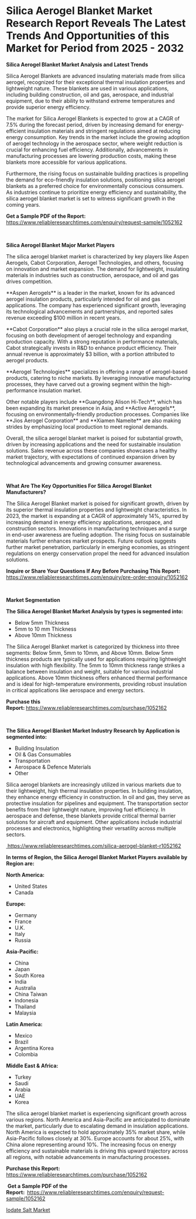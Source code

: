 <p><h1>Silica Aerogel Blanket Market Research Report Reveals The Latest Trends And Opportunities of this Market for Period from 2025 - 2032</h1></p><p><strong>Silica Aerogel Blanket Market Analysis and Latest Trends</strong></p>
<p><p>Silica Aerogel Blankets are advanced insulating materials made from silica aerogel, recognized for their exceptional thermal insulation properties and lightweight nature. These blankets are used in various applications, including building construction, oil and gas, aerospace, and industrial equipment, due to their ability to withstand extreme temperatures and provide superior energy efficiency.</p><p>The market for Silica Aerogel Blankets is expected to grow at a CAGR of 7.5% during the forecast period, driven by increasing demand for energy-efficient insulation materials and stringent regulations aimed at reducing energy consumption. Key trends in the market include the growing adoption of aerogel technology in the aerospace sector, where weight reduction is crucial for enhancing fuel efficiency. Additionally, advancements in manufacturing processes are lowering production costs, making these blankets more accessible for various applications.</p><p>Furthermore, the rising focus on sustainable building practices is propelling the demand for eco-friendly insulation solutions, positioning silica aerogel blankets as a preferred choice for environmentally conscious consumers. As industries continue to prioritize energy efficiency and sustainability, the silica aerogel blanket market is set to witness significant growth in the coming years.</p></p>
<p><strong>Get a Sample PDF of the Report:&nbsp;</strong> <a href="https://www.reliableresearchtimes.com/enquiry/request-sample/1052162?utm_campaign=3085&utm_medium=2&utm_source=Github&utm_content=ia&utm_term=02042025&utm_id=silica-aerogel-blanket">https://www.reliableresearchtimes.com/enquiry/request-sample/1052162</a></p>
<p>&nbsp;</p>
<p><strong>Silica Aerogel Blanket Major Market Players</strong></p>
<p><p>The silica aerogel blanket market is characterized by key players like Aspen Aerogels, Cabot Corporation, Aerogel Technologies, and others, focusing on innovation and market expansion. The demand for lightweight, insulating materials in industries such as construction, aerospace, and oil and gas drives competition.</p><p>**Aspen Aerogels** is a leader in the market, known for its advanced aerogel insulation products, particularly intended for oil and gas applications. The company has experienced significant growth, leveraging its technological advancements and partnerships, and reported sales revenue exceeding $100 million in recent years.</p><p>**Cabot Corporation** also plays a crucial role in the silica aerogel market, focusing on both development of aerogel technology and expanding production capacity. With a strong reputation in performance materials, Cabot strategically invests in R&D to enhance product efficiency. Their annual revenue is approximately $3 billion, with a portion attributed to aerogel products.</p><p>**Aerogel Technologies** specializes in offering a range of aerogel-based products, catering to niche markets. By leveraging innovative manufacturing processes, they have carved out a growing segment within the high-performance insulation market.</p><p>Other notable players include **Guangdong Alison Hi-Tech**, which has been expanding its market presence in Asia, and **Active Aerogels**, focusing on environmentally-friendly production processes. Companies like **Jios Aerogel Corporation** and **Xiamen Nameite** are also making strides by emphasizing local production to meet regional demands.</p><p>Overall, the silica aerogel blanket market is poised for substantial growth, driven by increasing applications and the need for sustainable insulation solutions. Sales revenue across these companies showcases a healthy market trajectory, with expectations of continued expansion driven by technological advancements and growing consumer awareness.</p></p>
<p>&nbsp;</p>
<p><strong>What Are The Key Opportunities For Silica Aerogel Blanket Manufacturers?</strong></p>
<p><p>The Silica Aerogel Blanket market is poised for significant growth, driven by its superior thermal insulation properties and lightweight characteristics. In 2023, the market is expanding at a CAGR of approximately 14%, spurred by increasing demand in energy efficiency applications, aerospace, and construction sectors. Innovations in manufacturing techniques and a surge in end-user awareness are fueling adoption. The rising focus on sustainable materials further enhances market prospects. Future outlook suggests further market penetration, particularly in emerging economies, as stringent regulations on energy conservation propel the need for advanced insulation solutions.</p></p>
<p><strong>Inquire or Share Your Questions If Any Before Purchasing This Report:</strong> <a href="https://www.reliableresearchtimes.com/enquiry/pre-order-enquiry/1052162?utm_campaign=3085&utm_medium=2&utm_source=Github&utm_content=ia&utm_term=02042025&utm_id=silica-aerogel-blanket">https://www.reliableresearchtimes.com/enquiry/pre-order-enquiry/1052162</a></p>
<p>&nbsp;</p>
<p><strong>Market Segmentation</strong></p>
<p><strong>The Silica Aerogel Blanket Market Analysis by types is segmented into:</strong></p>
<p><ul><li>Below 5mm Thickness</li><li>5mm to 10 mm Thickness</li><li>Above 10mm Thickness</li></ul></p>
<p><p>The Silica Aerogel Blanket market is categorized by thickness into three segments: Below 5mm, 5mm to 10mm, and Above 10mm. Below 5mm thickness products are typically used for applications requiring lightweight insulation with high flexibility. The 5mm to 10mm thickness range strikes a balance between insulation and weight, suitable for various industrial applications. Above 10mm thickness offers enhanced thermal performance and is ideal for high-temperature environments, providing robust insulation in critical applications like aerospace and energy sectors.</p></p>
<p><strong>Purchase this Report:&nbsp;</strong><a href="https://www.reliableresearchtimes.com/purchase/1052162?utm_campaign=3085&utm_medium=2&utm_source=Github&utm_content=ia&utm_term=02042025&utm_id=silica-aerogel-blanket">https://www.reliableresearchtimes.com/purchase/1052162</a></p>
<p>&nbsp;</p>
<p><strong>The Silica Aerogel Blanket Market Industry Research by Application is segmented into:</strong></p>
<p><ul><li>Building Insulation</li><li>Oil & Gas Consumables</li><li>Transportation</li><li>Aerospace & Defence Materials</li><li>Other</li></ul></p>
<p><p>Silica aerogel blankets are increasingly utilized in various markets due to their lightweight, high thermal insulation properties. In building insulation, they enhance energy efficiency in construction. In oil and gas, they serve as protective insulation for pipelines and equipment. The transportation sector benefits from their lightweight nature, improving fuel efficiency. In aerospace and defense, these blankets provide critical thermal barrier solutions for aircraft and equipment. Other applications include industrial processes and electronics, highlighting their versatility across multiple sectors.</p></p>
<p><a href="https://www.reliableresearchtimes.com/silica-aerogel-blanket-r1052162?utm_campaign=3085&utm_medium=2&utm_source=Github&utm_content=ia&utm_term=02042025&utm_id=silica-aerogel-blanket">&nbsp;https://www.reliableresearchtimes.com/silica-aerogel-blanket-r1052162</a></p>
<p><strong>In terms of Region, the Silica Aerogel Blanket Market Players available by Region are:</strong></p>
<p>
    <p> <strong> North America: </strong>
        <ul>
            <li>United States</li>
            <li>Canada</li>
        </ul>
        </p> 
    <p> <strong> Europe: </strong>
        <ul>
            <li>Germany</li>
            <li>France</li>
            <li>U.K.</li>
            <li>Italy</li>
            <li>Russia</li>
        </ul>
        </p> 
    <p> <strong> Asia-Pacific: </strong>
        <ul>
            <li>China</li>
            <li>Japan</li>
            <li>South Korea</li>
            <li>India</li>
            <li>Australia</li>
            <li>China Taiwan</li>
            <li>Indonesia</li>
            <li>Thailand</li>
            <li>Malaysia</li>
        </ul>
        </p> 
    <p> <strong> Latin America: </strong>
        <ul>
            <li>Mexico</li>
            <li>Brazil</li>
            <li>Argentina Korea</li>
            <li>Colombia</li>
        </ul>
        </p> 
    <p> <strong> Middle East & Africa: </strong>
        <ul>
            <li>Turkey</li>
            <li>Saudi</li>
            <li>Arabia</li>
            <li>UAE</li>
            <li>Korea</li>
        </ul>
    </p>
    </p>
<p><p>The silica aerogel blanket market is experiencing significant growth across various regions. North America and Asia-Pacific are anticipated to dominate the market, particularly due to escalating demand in insulation applications. North America is expected to hold approximately 35% market share, while Asia-Pacific follows closely at 30%. Europe accounts for about 25%, with China alone representing around 10%. The increasing focus on energy efficiency and sustainable materials is driving this upward trajectory across all regions, with notable advancements in manufacturing processes.</p></p>
<p><strong>Purchase this Report: </strong><a href="https://www.reliableresearchtimes.com/purchase/1052162?utm_campaign=3085&utm_medium=2&utm_source=Github&utm_content=ia&utm_term=02042025&utm_id=silica-aerogel-blanket">https://www.reliableresearchtimes.com/purchase/1052162</a></p>
<p>&nbsp;<strong>Get a Sample PDF of the Report:&nbsp;&nbsp;</strong><a href="https://www.reliableresearchtimes.com/enquiry/request-sample/1052162?utm_campaign=3085&utm_medium=2&utm_source=Github&utm_content=ia&utm_term=02042025&utm_id=silica-aerogel-blanket">https://www.reliableresearchtimes.com/enquiry/request-sample/1052162</a></p>
<p><strong></strong></p>
<p><p><a href="https://github.com/xalatieusope/Market-Research-Report-List-1/blob/main/iodate-salt-market.md?utm_campaign=3085&utm_medium=2&utm_source=Github&utm_content=ia&utm_term=02042025&utm_id=silica-aerogel-blanket">Iodate Salt Market</a></p></p>